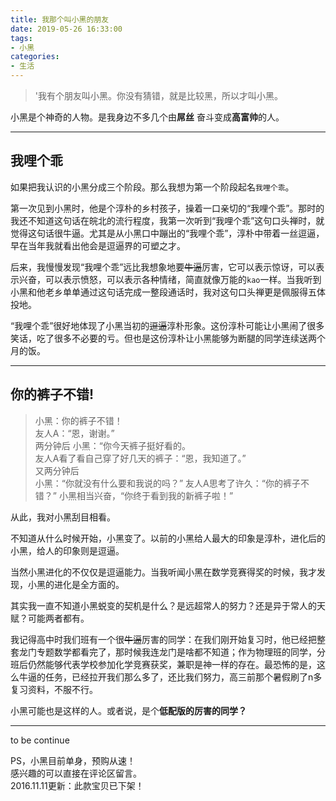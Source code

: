 ```yaml
---
title: 我那个叫小黑的朋友
date: 2019-05-26 16:33:00
tags: 
- 小黑
categories:
- 生活
---
```


> '我有个朋友叫小黑。你没有猜错，就是比较黑，所以才叫小黑。

小黑是个神奇的人物。是我身边不多几个由**屌丝**
奋斗变成**高富帅**的人。

---

<!-- more -->

## 我哩个乖

如果把我认识的小黑分成三个阶段。那么我想为第一个阶段起名`我哩个乖`。

第一次见到小黑时，他是个淳朴的乡村孩子，操着一口亲切的“我哩个乖”。那时的我还不知道这句话在皖北的流行程度，我第一次听到“我哩个乖”这句口头禅时，就觉得这句话很牛逼。尤其是从小黑口中蹦出的“我哩个乖”，淳朴中带着一丝逗逼，早在当年我就看出他会是逗逼界的可塑之才。  

后来，我慢慢发现“我哩个乖”远比我想象地要~~牛逼~~厉害，它可以表示惊讶，可以表示兴奋，可以表示愤怒，可以表示各种情绪，简直就像万能的`kao`一样。当我听到小黑和他老乡单单通过这句话完成一整段通话时，我对这句口头禅更是佩服得五体投地。

“我哩个乖”很好地体现了小黑当初的~~逗逼~~淳朴形象。这份淳朴可能让小黑闹了很多笑话，吃了很多不必要的亏。但也是这份淳朴让小黑能够为断腿的同学连续送两个月的饭。

---

## 你的裤子不错!

> 小黑：你的裤子不错！  
> 友人A：“恩，谢谢。”  
> 两分钟后
> 小黑：“你今天裤子挺好看的。  
> 友人A看了看自己穿了好几天的裤子：“恩，我知道了。”  
> 又两分钟后  
> 小黑：“你就没有什么要和我说的吗？”
> 友人A思考了许久：“你的裤子不错？”
> 小黑相当兴奋，“你终于看到我的新裤子啦！”

从此，我对小黑刮目相看。

不知道从什么时候开始，小黑变了。以前的小黑给人最大的印象是淳朴，进化后的小黑，给人的印象则是逗逼。

当然小黑进化的不仅仅是逗逼能力。当我听闻小黑在数学竞赛得奖的时候，我才发现，小黑的进化是全方面的。

其实我一直不知道小黑蜕变的契机是什么？是远超常人的努力？还是异于常人的天赋？可能两者都有。

我记得高中时我们班有一个很~~牛逼~~厉害的同学：在我们刚开始复习时，他已经把整套龙门专题数学都看完了，那时候我连龙门是啥都不知道；作为物理班的同学，分班后仍然能够代表学校参加化学竞赛获奖，兼职是神一样的存在。最恐怖的是，这么牛逼的任务，已经拉开我们那么多了，还比我们努力，高三前那个暑假刷了n多复习资料，不服不行。  

小黑可能也是这样的人。或者说，是个**低配版的厉害的同学？**

---

to be continue

PS，小黑目前单身，预购从速！  
感兴趣的可以直接在评论区留言。  
2016.11.11更新：此款宝贝已下架！